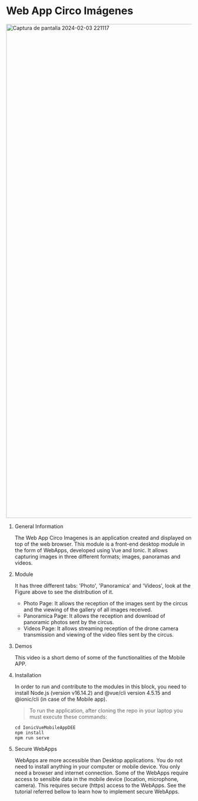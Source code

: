 # Web App Circo Imágenes

<img width="1341" alt="Captura de pantalla 2024-02-03 221117" src="https://github.com/anna22itu/WebAppCircoImagenes/assets/80980228/7a8934a3-09a5-40af-b839-9723b625d594">



1. General Information

   The Web App Circo Imagenes is an application created and displayed on top of the web browser.
   This module is a front-end desktop module in the form of WebApps, developed using Vue and Ionic. It allows capturing images in three different formats;           images, panoramas and videos.
   
2. Module
   
   It has three different tabs: 'Photo', 'Panoramica' and 'Videos', look at the Figure above to see the distribution of it.
   - Photo Page: It allows the reception of the images sent by the circus and the viewing of the gallery of all images received.
   - Panoramica Page: It allows the reception and download of panoramic photos sent by the circus.
   - Videos Page: It allows streaming reception of the drone camera transmission and viewing of the video files sent by the circus.

4. Demos
   
   This video is a short demo of some of the functionalities of the Mobile APP.
   
5. Installation

   In order to run and contribute to the modules in this block, you need to install Node.js (version v16.14.2) and @vue/cli version 4.5.15 and @ionic/cli (in case of the Mobile app).

   > To run the application, after cloning the repo in your laptop you must execute these commands:

   ```
   cd IonicVueMobileAppDEE
   npm install
   npm run serve
   ```

6. Secure WebApps

   WebApps are more accessible than Desktop applications. You do not need to install anything in your computer or mobile device. You only need a browser and internet connection.
   Some of the WebApps require access to sensible data in the mobile device (location, microphone, camera). This requires secure (https) access to the WebApps. See the tutorial referred bellow to learn how to implement secure WebApps.

